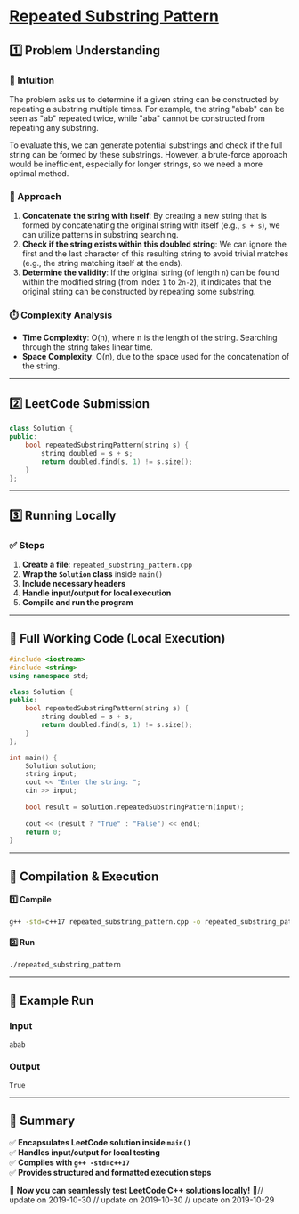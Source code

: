 # **[Repeated Substring Pattern](https://leetcode.com/problems/repeated-substring-pattern/description/)**  

## **1️⃣ Problem Understanding**  
### **📌 Intuition**  
The problem asks us to determine if a given string can be constructed by repeating a substring multiple times. For example, the string "abab" can be seen as "ab" repeated twice, while "aba" cannot be constructed from repeating any substring.   

To evaluate this, we can generate potential substrings and check if the full string can be formed by these substrings. However, a brute-force approach would be inefficient, especially for longer strings, so we need a more optimal method.

### **🚀 Approach**  
1. **Concatenate the string with itself**: By creating a new string that is formed by concatenating the original string with itself (e.g., `s + s`), we can utilize patterns in substring searching.
2. **Check if the string exists within this doubled string**: We can ignore the first and the last character of this resulting string to avoid trivial matches (e.g., the string matching itself at the ends).
3. **Determine the validity**: If the original string (of length `n`) can be found within the modified string (from index `1` to `2n-2`), it indicates that the original string can be constructed by repeating some substring.

### **⏱️ Complexity Analysis**  
- **Time Complexity**: O(n), where n is the length of the string. Searching through the string takes linear time.
- **Space Complexity**: O(n), due to the space used for the concatenation of the string.

---  

## **2️⃣ LeetCode Submission**  
```cpp
class Solution {
public:
    bool repeatedSubstringPattern(string s) {
        string doubled = s + s;
        return doubled.find(s, 1) != s.size(); 
    }
};
```  

---  

## **3️⃣ Running Locally**  
### **✅ Steps**  
1. **Create a file**: `repeated_substring_pattern.cpp`  
2. **Wrap the `Solution` class** inside `main()`  
3. **Include necessary headers**  
4. **Handle input/output for local execution**  
5. **Compile and run the program**  

---  

## **📝 Full Working Code (Local Execution)**  
```cpp
#include <iostream>
#include <string>
using namespace std;

class Solution {
public:
    bool repeatedSubstringPattern(string s) {
        string doubled = s + s;
        return doubled.find(s, 1) != s.size(); 
    }
};

int main() {
    Solution solution;
    string input;
    cout << "Enter the string: ";
    cin >> input;
    
    bool result = solution.repeatedSubstringPattern(input);
    
    cout << (result ? "True" : "False") << endl;
    return 0;
}
```  

---  

## **🔧 Compilation & Execution**  
#### **1️⃣ Compile**  
```bash
g++ -std=c++17 repeated_substring_pattern.cpp -o repeated_substring_pattern
```  

#### **2️⃣ Run**  
```bash
./repeated_substring_pattern
```  

---  

## **🎯 Example Run**  
### **Input**  
```
abab
```  
### **Output**  
```
True
```  

---  

## **📌 Summary**  
✅ **Encapsulates LeetCode solution inside `main()`**  
✅ **Handles input/output for local testing**  
✅ **Compiles with `g++ -std=c++17`**  
✅ **Provides structured and formatted execution steps**  

🚀 **Now you can seamlessly test LeetCode C++ solutions locally!** 🚀// update on 2019-10-30
// update on 2019-10-30
// update on 2019-10-29
